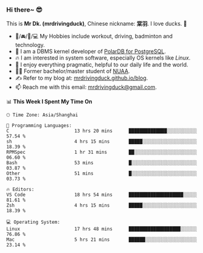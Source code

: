 ### Hi there~ 😎

This is **Mr Dk. (mrdrivingduck)**, Chinese nickname: **棠羽**. I love ducks. 🦆

- 💪/🚘/🏸/💻 My Hobbies include workout, driving, badminton and technology.
- 🍊 I am a DBMS kernel developer of [PolarDB for PostgreSQL](https://github.com/ApsaraDB/PolarDB-for-PostgreSQL).
- 🔥 I am interested in system software, especially OS kernels like *Linux*.
- 🔧 I enjoy everything pragmatic, helpful to our daily life and the world.
- 👨‍🎓 Former bachelor/master student of [NUAA](https://en.wikipedia.org/wiki/Nanjing_University_of_Aeronautics_and_Astronautics).
- ✍ Refer to my blog at: [mrdrivingduck.github.io/blog](https://mrdrivingduck.github.io/blog/).
- 📫 Reach me with this email: [mrdrivingduck@gmail.com](mailto:mrdrivingduck@gmail.com).

<!--START_SECTION:waka-->
📊 **This Week I Spent My Time On** 

```text
🕑︎ Time Zone: Asia/Shanghai

💬 Programming Languages: 
C                        13 hrs 20 mins      ██████████████░░░░░░░░░░░   57.54 % 
sh                       4 hrs 15 mins       █████░░░░░░░░░░░░░░░░░░░░   18.39 % 
RPMSpec                  1 hr 31 mins        ██░░░░░░░░░░░░░░░░░░░░░░░   06.60 % 
Bash                     53 mins             █░░░░░░░░░░░░░░░░░░░░░░░░   03.87 % 
Other                    51 mins             █░░░░░░░░░░░░░░░░░░░░░░░░   03.73 % 

🔥 Editors: 
VS Code                  18 hrs 54 mins      ████████████████████░░░░░   81.61 % 
Zsh                      4 hrs 15 mins       █████░░░░░░░░░░░░░░░░░░░░   18.39 % 

💻 Operating System: 
Linux                    17 hrs 48 mins      ███████████████████░░░░░░   76.86 % 
Mac                      5 hrs 21 mins       ██████░░░░░░░░░░░░░░░░░░░   23.14 % 
```


<!--END_SECTION:waka-->

<!-- ![Mr Dk.'s GitHub Stats](https://github-readme-stats.vercel.app/api?username=mrdrivingduck&count_private&show_icons=true&theme=buefy) -->

<!-- ![Most Used Languages](https://github-readme-stats.vercel.app/api/top-langs/?username=mrdrivingduck&exclude_repo=mips32-CPU,snort-tcp-socket&theme=buefy&layout=compact&langs_count=10) -->


<!--
**mrdrivingduck/mrdrivingduck** is a ✨ _special_ ✨ repository because its `README.md` (this file) appears on your GitHub profile.

Here are some ideas to get you started:

- 🔭 I’m currently working on ...
- 🌱 I’m currently learning ...
- 👯 I’m looking to collaborate on ...
- 🤔 I’m looking for help with ...
- 💬 Ask me about ...
- 📫 How to reach me: ...
- 😄 Pronouns: ...
- ⚡ Fun fact: ...
-->
